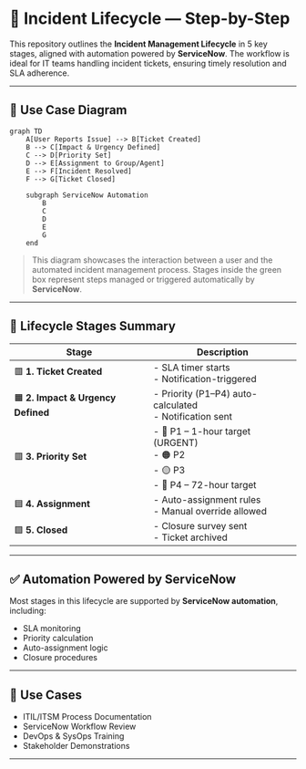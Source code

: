 # 🚨 Incident Lifecycle — Step-by-Step

This repository outlines the **Incident Management Lifecycle** in 5 key stages, aligned with automation powered by **ServiceNow**. The workflow is ideal for IT teams handling incident tickets, ensuring timely resolution and SLA adherence.

---

## 🧩 Use Case Diagram

```mermaid
graph TD
    A[User Reports Issue] --> B[Ticket Created]
    B --> C[Impact & Urgency Defined]
    C --> D[Priority Set]
    D --> E[Assignment to Group/Agent]
    E --> F[Incident Resolved]
    F --> G[Ticket Closed]

    subgraph ServiceNow Automation
        B
        C
        D
        E
        G
    end
```

> This diagram showcases the interaction between a user and the automated incident management process. Stages inside the green box represent steps managed or triggered automatically by **ServiceNow**.

---

## 🔁 Lifecycle Stages Summary

| Stage | Description |
|-------|-------------|
| 🟥 **1. Ticket Created** | - SLA timer starts  <br> - Notification-triggered |
| 🟧 **2. Impact & Urgency Defined** | - Priority (P1–P4) auto-calculated <br> - Notification sent |
| 🟥 **3. Priority Set** | - 🔴 P1 – 1-hour target (URGENT) <br> - 🟠 P2 <br> - 🟡 P3 <br> - 🔵 P4 – 72-hour target |
| 🟦 **4. Assignment** | - Auto-assignment rules <br> - Manual override allowed |
| 🟩 **5. Closed** | - Closure survey sent <br> - Ticket archived |

---

## ✅ Automation Powered by ServiceNow

Most stages in this lifecycle are supported by **ServiceNow automation**, including:
- SLA monitoring
- Priority calculation
- Auto-assignment logic
- Closure procedures

---

## 📁 Use Cases

- ITIL/ITSM Process Documentation  
- ServiceNow Workflow Review  
- DevOps & SysOps Training  
- Stakeholder Demonstrations

---
